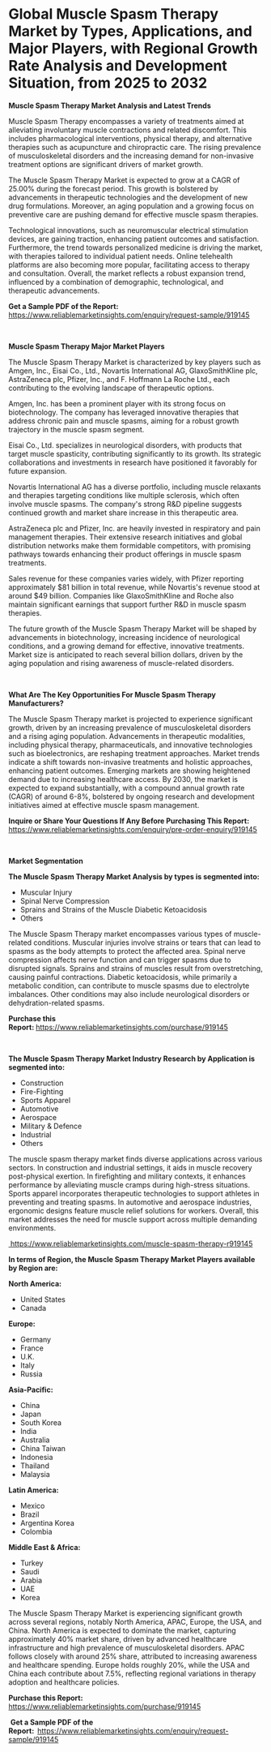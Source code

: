 <p><h1>Global Muscle Spasm Therapy Market by Types, Applications, and Major Players, with Regional Growth Rate Analysis and Development Situation, from 2025 to 2032</h1></p><p><strong>Muscle Spasm Therapy Market Analysis and Latest Trends</strong></p>
<p><p>Muscle Spasm Therapy encompasses a variety of treatments aimed at alleviating involuntary muscle contractions and related discomfort. This includes pharmacological interventions, physical therapy, and alternative therapies such as acupuncture and chiropractic care. The rising prevalence of musculoskeletal disorders and the increasing demand for non-invasive treatment options are significant drivers of market growth.</p><p>The Muscle Spasm Therapy Market is expected to grow at a CAGR of 25.00% during the forecast period. This growth is bolstered by advancements in therapeutic technologies and the development of new drug formulations. Moreover, an aging population and a growing focus on preventive care are pushing demand for effective muscle spasm therapies. </p><p>Technological innovations, such as neuromuscular electrical stimulation devices, are gaining traction, enhancing patient outcomes and satisfaction. Furthermore, the trend towards personalized medicine is driving the market, with therapies tailored to individual patient needs. Online telehealth platforms are also becoming more popular, facilitating access to therapy and consultation. Overall, the market reflects a robust expansion trend, influenced by a combination of demographic, technological, and therapeutic advancements.</p></p>
<p><strong>Get a Sample PDF of the Report:&nbsp;</strong> <a href="https://www.reliablemarketinsights.com/enquiry/request-sample/919145?utm_campaign=2204&utm_medium=2&utm_source=Github&utm_content=ia&utm_term=12042025&utm_id=muscle-spasm-therapy">https://www.reliablemarketinsights.com/enquiry/request-sample/919145</a></p>
<p>&nbsp;</p>
<p><strong>Muscle Spasm Therapy Major Market Players</strong></p>
<p><p>The Muscle Spasm Therapy Market is characterized by key players such as Amgen, Inc., Eisai Co., Ltd., Novartis International AG, GlaxoSmithKline plc, AstraZeneca plc, Pfizer, Inc., and F. Hoffmann La Roche Ltd., each contributing to the evolving landscape of therapeutic options.</p><p>Amgen, Inc. has been a prominent player with its strong focus on biotechnology. The company has leveraged innovative therapies that address chronic pain and muscle spasms, aiming for a robust growth trajectory in the muscle spasm segment. </p><p>Eisai Co., Ltd. specializes in neurological disorders, with products that target muscle spasticity, contributing significantly to its growth. Its strategic collaborations and investments in research have positioned it favorably for future expansion.</p><p>Novartis International AG has a diverse portfolio, including muscle relaxants and therapies targeting conditions like multiple sclerosis, which often involve muscle spasms. The company's strong R&D pipeline suggests continued growth and market share increase in this therapeutic area.</p><p>AstraZeneca plc and Pfizer, Inc. are heavily invested in respiratory and pain management therapies. Their extensive research initiatives and global distribution networks make them formidable competitors, with promising pathways towards enhancing their product offerings in muscle spasm treatments.</p><p>Sales revenue for these companies varies widely, with Pfizer reporting approximately $81 billion in total revenue, while Novartis's revenue stood at around $49 billion. Companies like GlaxoSmithKline and Roche also maintain significant earnings that support further R&D in muscle spasm therapies.</p><p>The future growth of the Muscle Spasm Therapy Market will be shaped by advancements in biotechnology, increasing incidence of neurological conditions, and a growing demand for effective, innovative treatments. Market size is anticipated to reach several billion dollars, driven by the aging population and rising awareness of muscle-related disorders.</p></p>
<p>&nbsp;</p>
<p><strong>What Are The Key Opportunities For Muscle Spasm Therapy Manufacturers?</strong></p>
<p><p>The Muscle Spasm Therapy market is projected to experience significant growth, driven by an increasing prevalence of musculoskeletal disorders and a rising aging population. Advancements in therapeutic modalities, including physical therapy, pharmaceuticals, and innovative technologies such as bioelectronics, are reshaping treatment approaches. Market trends indicate a shift towards non-invasive treatments and holistic approaches, enhancing patient outcomes. Emerging markets are showing heightened demand due to increasing healthcare access. By 2030, the market is expected to expand substantially, with a compound annual growth rate (CAGR) of around 6-8%, bolstered by ongoing research and development initiatives aimed at effective muscle spasm management.</p></p>
<p><strong>Inquire or Share Your Questions If Any Before Purchasing This Report:</strong> <a href="https://www.reliablemarketinsights.com/enquiry/pre-order-enquiry/919145?utm_campaign=2204&utm_medium=2&utm_source=Github&utm_content=ia&utm_term=12042025&utm_id=muscle-spasm-therapy">https://www.reliablemarketinsights.com/enquiry/pre-order-enquiry/919145</a></p>
<p>&nbsp;</p>
<p><strong>Market Segmentation</strong></p>
<p><strong>The Muscle Spasm Therapy Market Analysis by types is segmented into:</strong></p>
<p><ul><li>Muscular Injury</li><li>Spinal Nerve Compression</li><li>Sprains and Strains of the Muscle Diabetic Ketoacidosis</li><li>Others</li></ul></p>
<p><p>The Muscle Spasm Therapy market encompasses various types of muscle-related conditions. Muscular injuries involve strains or tears that can lead to spasms as the body attempts to protect the affected area. Spinal nerve compression affects nerve function and can trigger spasms due to disrupted signals. Sprains and strains of muscles result from overstretching, causing painful contractions. Diabetic ketoacidosis, while primarily a metabolic condition, can contribute to muscle spasms due to electrolyte imbalances. Other conditions may also include neurological disorders or dehydration-related spasms.</p></p>
<p><strong>Purchase this Report:&nbsp;</strong><a href="https://www.reliablemarketinsights.com/purchase/919145?utm_campaign=2204&utm_medium=2&utm_source=Github&utm_content=ia&utm_term=12042025&utm_id=muscle-spasm-therapy">https://www.reliablemarketinsights.com/purchase/919145</a></p>
<p>&nbsp;</p>
<p><strong>The Muscle Spasm Therapy Market Industry Research by Application is segmented into:</strong></p>
<p><ul><li>Construction</li><li>Fire-Fighting</li><li>Sports Apparel</li><li>Automotive</li><li>Aerospace</li><li>Military & Defence</li><li>Industrial</li><li>Others</li></ul></p>
<p><p>The muscle spasm therapy market finds diverse applications across various sectors. In construction and industrial settings, it aids in muscle recovery post-physical exertion. In firefighting and military contexts, it enhances performance by alleviating muscle cramps during high-stress situations. Sports apparel incorporates therapeutic technologies to support athletes in preventing and treating spasms. In automotive and aerospace industries, ergonomic designs feature muscle relief solutions for workers. Overall, this market addresses the need for muscle support across multiple demanding environments.</p></p>
<p><a href="https://www.reliablemarketinsights.com/muscle-spasm-therapy-r919145?utm_campaign=2204&utm_medium=2&utm_source=Github&utm_content=ia&utm_term=12042025&utm_id=muscle-spasm-therapy">&nbsp;https://www.reliablemarketinsights.com/muscle-spasm-therapy-r919145</a></p>
<p><strong>In terms of Region, the Muscle Spasm Therapy Market Players available by Region are:</strong></p>
<p>
    <p> <strong> North America: </strong>
        <ul>
            <li>United States</li>
            <li>Canada</li>
        </ul>
        </p> 
    <p> <strong> Europe: </strong>
        <ul>
            <li>Germany</li>
            <li>France</li>
            <li>U.K.</li>
            <li>Italy</li>
            <li>Russia</li>
        </ul>
        </p> 
    <p> <strong> Asia-Pacific: </strong>
        <ul>
            <li>China</li>
            <li>Japan</li>
            <li>South Korea</li>
            <li>India</li>
            <li>Australia</li>
            <li>China Taiwan</li>
            <li>Indonesia</li>
            <li>Thailand</li>
            <li>Malaysia</li>
        </ul>
        </p> 
    <p> <strong> Latin America: </strong>
        <ul>
            <li>Mexico</li>
            <li>Brazil</li>
            <li>Argentina Korea</li>
            <li>Colombia</li>
        </ul>
        </p> 
    <p> <strong> Middle East & Africa: </strong>
        <ul>
            <li>Turkey</li>
            <li>Saudi</li>
            <li>Arabia</li>
            <li>UAE</li>
            <li>Korea</li>
        </ul>
    </p>
    </p>
<p><p>The Muscle Spasm Therapy Market is experiencing significant growth across several regions, notably North America, APAC, Europe, the USA, and China. North America is expected to dominate the market, capturing approximately 40% market share, driven by advanced healthcare infrastructure and high prevalence of musculoskeletal disorders. APAC follows closely with around 25% share, attributed to increasing awareness and healthcare spending. Europe holds roughly 20%, while the USA and China each contribute about 7.5%, reflecting regional variations in therapy adoption and healthcare policies.</p></p>
<p><strong>Purchase this Report: </strong><a href="https://www.reliablemarketinsights.com/purchase/919145?utm_campaign=2204&utm_medium=2&utm_source=Github&utm_content=ia&utm_term=12042025&utm_id=muscle-spasm-therapy">https://www.reliablemarketinsights.com/purchase/919145</a></p>
<p>&nbsp;<strong>Get a Sample PDF of the Report:&nbsp;&nbsp;</strong><a href="https://www.reliablemarketinsights.com/enquiry/request-sample/919145?utm_campaign=2204&utm_medium=2&utm_source=Github&utm_content=ia&utm_term=12042025&utm_id=muscle-spasm-therapy">https://www.reliablemarketinsights.com/enquiry/request-sample/919145</a></p>
<p><strong></strong></p>
<p><p></p><p></p><p></p></p>